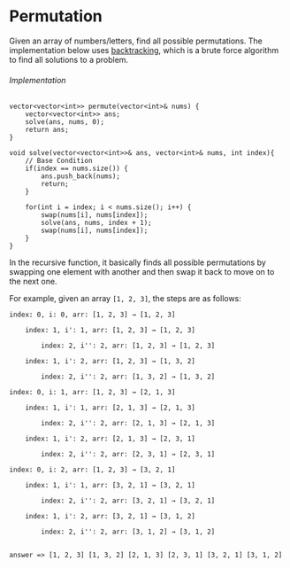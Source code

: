# Permutation
Given an array of numbers/letters, find all possible permutations.
The implementation below uses [backtracking](https://www.baeldung.com/cs/backtracking-algorithms), which is a brute force algorithm to find all solutions to a problem.

###### Implementation
```
vector<vector<int>> permute(vector<int>& nums) {
	vector<vector<int>> ans; 
	solve(ans, nums, 0); 
	return ans; 
}

void solve(vector<vector<int>>& ans, vector<int>& nums, int index){
	// Base Condition
	if(index == nums.size()) {
		ans.push_back(nums);
		return;
	}
	
	for(int i = index; i < nums.size(); i++) {
		swap(nums[i], nums[index]);
		solve(ans, nums, index + 1);
		swap(nums[i], nums[index]);
	}
}
```

In the recursive function, it basically finds all possible permutations by swapping one element with another and then swap it back to move on to the next one.

For example, given an array `[1, 2, 3]`, the steps are as follows:
```
index: 0, i: 0, arr: [1, 2, 3] → [1, 2, 3]

	index: 1, i': 1, arr: [1, 2, 3] → [1, 2, 3]
	
		index: 2, i'': 2, arr: [1, 2, 3] → [1, 2, 3]
		
	index: 1, i': 2, arr: [1, 2, 3] → [1, 3, 2]
	
		index: 2, i'': 2, arr: [1, 3, 2] → [1, 3, 2]
		
index: 0, i: 1, arr: [1, 2, 3] → [2, 1, 3]

	index: 1, i': 1, arr: [2, 1, 3] → [2, 1, 3]
	
		index: 2, i'': 2, arr: [2, 1, 3] → [2, 1, 3]
		
	index: 1, i': 2, arr: [2, 1, 3] → [2, 3, 1]
	
		index: 2, i'': 2, arr: [2, 3, 1] → [2, 3, 1]
		
index: 0, i: 2, arr: [1, 2, 3] → [3, 2, 1]

	index: 1, i': 1, arr: [3, 2, 1] → [3, 2, 1]
	
		index: 2, i'': 2, arr: [3, 2, 1] → [3, 2, 1]
		
	index: 1, i': 2, arr: [3, 2, 1] → [3, 1, 2]
	
		index: 2, i'': 2, arr: [3, 1, 2] → [3, 1, 2]
		

answer => [1, 2, 3] [1, 3, 2] [2, 1, 3] [2, 3, 1] [3, 2, 1] [3, 1, 2]
```